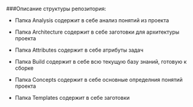  ###Описание структуры репозитория:

- Папка Analysis содержит в себе анализ понятий из проекта

- Папка Architecture содержит в себе заготовки для архитектуры проекта

- Папка Attributes содержит в себе атрибуты задач

- Папка Build содержит в себе всю текущую базу знаний, готовую к сборке
  
- Папка Concepts содержит в себе основные определния понятий проекта

- Папка Templates содержит в себе заготовки
